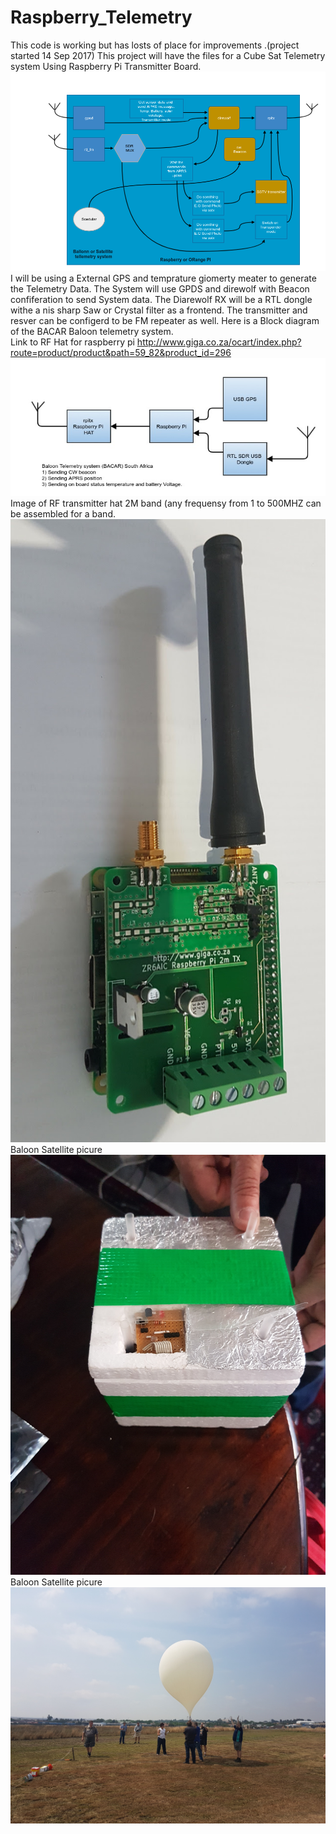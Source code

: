 # Raspberry_Telemetry
This code is working but has losts of place for improvements .(project started 14 Sep 2017)
This project will have the files for a Cube Sat Telemetry system Using Raspberry Pi Transmitter Board.
![Alt text](Balloon_comand_block_diagram.png?raw=true "Block diagram")<br>
I will be using a External GPS and temprature giomerty meater to generate the Telemetry Data.
The System will use GPDS and direwolf with Beacon confiferation to send System data.
The Diarewolf RX will be a RTL dongle withe a nis sharp Saw or Crystal filter as a frontend.
The transmitter and resver can be configerd to be FM repeater as well.
Here is a Block diagram of the BACAR Baloon telemetry system.<br>
Link to RF Hat for raspberry pi http://www.giga.co.za/ocart/index.php?route=product/product&path=59_82&product_id=296
![Alt text](Bacar_telemetry_1.png?raw=true "Block diagram")<br>
Image of RF transmitter hat 2M band (any frequensy from 1 to 500MHZ can be assembled for a band.<br>
![Alt text](RaspberrpiRTX1_1s.jpg?raw=true "RF HAT for Raspberry PI")<br>
Baloon Satellite picure <br>
![Alt text](20171015_175117.jpg?raw=true "Baloon Satellite Picture")<br>
Baloon Satellite picure <br>
![Alt text](20171021_100731.jpg?raw=true "Baloon Satellite Picture")<br>
 	
  
